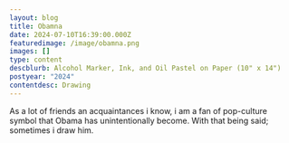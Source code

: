 ```yaml
---
layout: blog
title: Obamna
date: 2024-07-10T16:39:00.000Z
featuredimage: /image/obamna.png
images: []
type: content
descblurb: Alcohol Marker, Ink, and Oil Pastel on Paper (10" x 14")
postyear: "2024"
contentdesc: Drawing
---
```

As a lot of friends an acquaintances i know, i am a fan of pop-culture symbol that Obama has unintentionally become. With that being said; sometimes i draw him.
